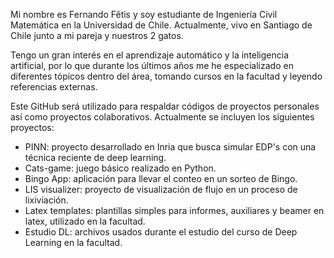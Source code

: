 
Mi nombre es Fernando Fêtis y soy estudiante de Ingeniería Civil Matemática en la Universidad de Chile. Actualmente, vivo en Santiago de Chile junto a mi pareja y nuestros 2 gatos.

Tengo un gran interés en el aprendizaje automático y la inteligencia artificial, por lo que durante los últimos años me he especializado en diferentes tópicos dentro del área, tomando cursos en la facultad y leyendo referencias externas.

Este GitHub será utilizado para respaldar códigos de proyectos personales así como proyectos colaborativos. Actualmente se incluyen los siguientes proyectos: 

- PINN: proyecto desarrollado en Inria que busca simular EDP's con una técnica reciente de deep learning.
- Cats-game: juego básico realizado en Python.
- Bingo App: aplicación para llevar el conteo en un sorteo de Bingo.
- LIS visualizer: proyecto de visualización de flujo en un proceso de lixiviación.
- Latex templates: plantillas simples para informes, auxiliares y beamer en latex, utilizado en la facultad.
- Estudio DL: archivos usados durante el estudio del curso de Deep Learning en la facultad.

